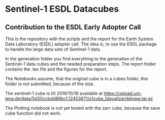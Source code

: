 # Sentinel-1 ESDL Datacubes 
## Contribution to the ESDL Early Adopter Call

This is the repository with the scripts and the report for the Earth System Data Laboratory (ESDL) adopter call.
The idea is, to use the ESDL package to handle the large data sets of Sentinel-1 data. 

In the generation folder you find everything to the generation of the Sentinel-1 data cubes and the needed preparation steps. 
The report folder contains the .tex file and the figures for the report. 

The Notebooks assume, that the original cube is in a cubes folder, this folder is not submitted, because of the size. 

The sentinel-1 cube is till 2019/10/18 available at 
https://upload.uni-jena.de/data/5d30ccbdd88bc1.12453671/s1cube_1dayallzarrbbnew.tar.gz

The Plotting notebook is not yet tested with the zarr cube, because the save cube function did not work. 


